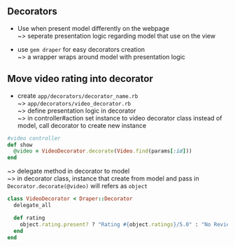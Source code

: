 ## Decorators  
* Use when present model differently on the webpage   
~> seperate presentation logic regarding model that use on the view  

* use `gem draper` for easy decorators creation  
~> a wrapper wraps around model with presentation logic    

## Move video rating into decorator  
* create `app/decorators/decorator_name.rb`  
~> `app/decorators/video_decorator.rb`  
~> define presentation logic in decorator  
~> in controller#action set instance to video decorator class instead of model, call decorator to create new instance    
```ruby
#video controller
def show
  @video = VideoDecorator.decorate(Video.find(params[:id]))
end
```
~> delegate method in decorator to model  
~> in decorator class, instance that create from model and pass in `Decorator.decorate(@video)` will refers as `object`  
```ruby
class VideoDecorator < Draper::Decorator
  delegate_all

  def rating
    object.rating.present? ? "Rating #{object.ratings}/5.0" : "No Reviews"
  end
end
```